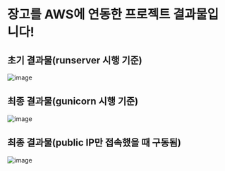 # 장고를 AWS에 연동한 프로젝트 결과물입니다!

## 초기 결과물(runserver 시행 기준)
![image](https://github.com/user-attachments/assets/3fcda839-84b8-415e-aa5d-642f001a5ed1)

## 최종 결과물(gunicorn 시행 기준)
![image](https://github.com/user-attachments/assets/09ebda1c-da42-4bc3-9928-85b881a5a01d)

## 최종 결과물(public IP만 접속했을 때 구동됨)
![image](https://github.com/user-attachments/assets/389efbff-461f-40d8-b2bb-71f1d846aada)
